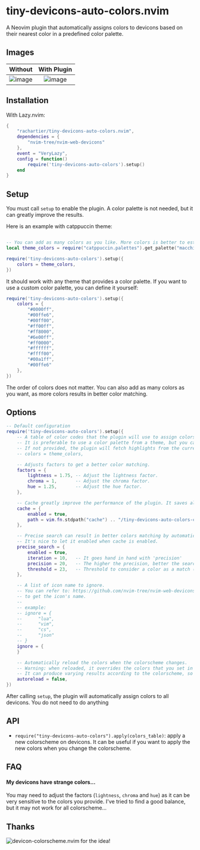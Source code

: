 # tiny-devicons-auto-colors.nvim

A Neovim plugin that automatically assigns colors to devicons based on their nearest color in a predefined color palette.

## Images

Without             |  With Plugin
:-------------------------:|:-------------------------:
![image](https://github.com/rachartier/tiny-devicons-auto-colors.nvim/assets/2057541/0130c1d8-12c7-495e-a22a-cb1d8aae7eb1) |  ![image](https://github.com/rachartier/tiny-devicons-auto-colors.nvim/assets/2057541/9cdaac63-14ec-4ba4-a143-242cb8d97bd2)


## Installation

With Lazy.nvim:

```lua
{
    "rachartier/tiny-devicons-auto-colors.nvim",
    dependencies = {
        "nvim-tree/nvim-web-devicons"
    },
    event = "VeryLazy",
    config = function()
        require('tiny-devicons-auto-colors').setup()
    end
}
```

##  Setup

You must call `setup` to enable the plugin. A color palette is not needed, but it can greatly improve the results.

Here is an example with catppuccin theme:

```lua

-- You can add as many colors as you like. More colors is better to estimate the nearest color for each devicon.
local theme_colors = require("catppuccin.palettes").get_palette("macchiato")

require('tiny-devicons-auto-colors').setup({
    colors = theme_colors,
})
```

It should work with any theme that provides a color palette. If you want to use a custom color palette, you can define it yourself:

```lua
require('tiny-devicons-auto-colors').setup({
    colors = {
        "#0000ff",
        "#00ffe6",
        "#00ff00",
        "#ff00ff",
        "#ff8000",
        "#6e00ff",
        "#ff0000",
        "#ffffff",
        "#ffff00",
        "#00a1ff",
        "#00ffe6"
    },
})
```

The order of colors does not matter. You can also add as many colors as you want, as more colors results in better color matching.

## Options

```lua
-- Default configuration
require('tiny-devicons-auto-colors').setup({
    -- A table of color codes that the plugin will use to assign colors to devicons.
    -- It is preferable to use a color palette from a theme, but you can also define it yourself.
    -- If not provided, the plugin will fetch highlights from the current theme to generate a color palette.
    -- colors = theme_colors,

    -- Adjusts factors to get a better color matching.
    factors = {
        lightness = 1.75, -- Adjust the lightness factor.
        chroma = 1,       -- Adjust the chroma factor.
        hue = 1.25, 	  -- Adjust the hue factor.
    },

    -- Cache greatly improve the performance of the plugin. It saves all the matchings in a file.
    cache = {
        enabled = true,
        path = vim.fn.stdpath("cache") .. "/tiny-devicons-auto-colors-cache.json",
    },

    -- Precise search can result in better colors matching by automatically tweaking the factors.
    -- It's nice to let it enabled when cache is enabled.
    precise_search = {
        enabled = true,
        iteration = 10,   -- It goes hand in hand with 'precision'
        precision = 20,   -- The higher the precision, better the search is
        threshold = 23,   -- Threshold to consider a color as a match (larger is more permissive)
    },

    -- A list of icon name to ignore.
    -- You can refer to: https://github.com/nvim-tree/nvim-web-devicons/blob/master/lua/nvim-web-devicons/icons-default.lua
    -- to get the icon's name.
    --
    -- example:
    -- ignore = {
    -- 		"lua",
    -- 		"vim",
    -- 		"cs",
    -- 		"json"
    -- }
    ignore = {
    }

    -- Automatically reload the colors when the colorscheme changes.
    -- Warning: when reloaded, it overrides the colors that you set in `colors`.
    -- It can produce varying results according to the colorscheme, so if you always use the same colorscheme, you can keep it disabled.
    autoreload = false,
})
```

After calling `setup`, the plugin will automatically assign colors to all devicons. You do not need to do anything

## API

- `require("tiny-devicons-auto-colors").apply(colors_table)`: apply a new colorscheme on devicons. It can be useful if you want to apply the new colors when you change the colorscheme.


## FAQ

#### My devicons have strange colors...

You may need to adjust the factors (`lightness`, `chroma` and `hue`) as it can be very sensitive to the colors you provide. I've tried to find a good balance, but it may not work for all colorscheme...


## Thanks

![devicon-colorscheme.nvim](https://github.com/dgox16/devicon-colorscheme.nvim) for the idea!
